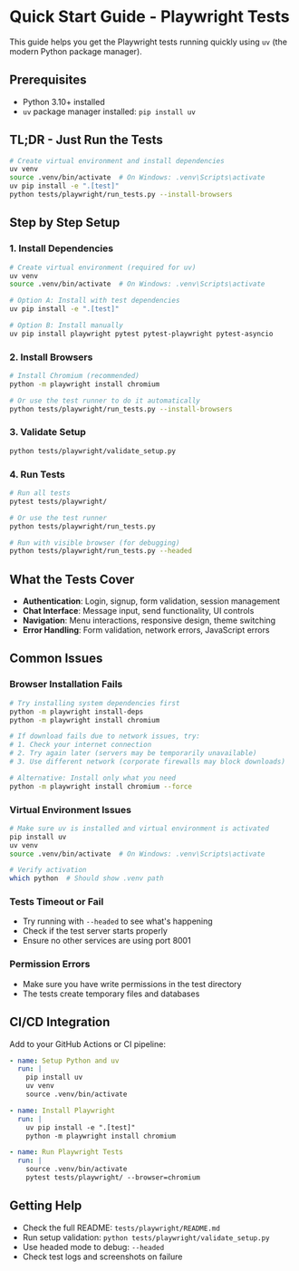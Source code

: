 # Quick Start Guide - Playwright Tests

This guide helps you get the Playwright tests running quickly using `uv` (the modern Python package manager).

## Prerequisites

- Python 3.10+ installed
- `uv` package manager installed: `pip install uv`

## TL;DR - Just Run the Tests

```bash
# Create virtual environment and install dependencies
uv venv
source .venv/bin/activate  # On Windows: .venv\Scripts\activate
uv pip install -e ".[test]"
python tests/playwright/run_tests.py --install-browsers
```

## Step by Step Setup

### 1. Install Dependencies
```bash
# Create virtual environment (required for uv)
uv venv
source .venv/bin/activate  # On Windows: .venv\Scripts\activate

# Option A: Install with test dependencies
uv pip install -e ".[test]"

# Option B: Install manually
uv pip install playwright pytest pytest-playwright pytest-asyncio
```

### 2. Install Browsers
```bash
# Install Chromium (recommended)
python -m playwright install chromium

# Or use the test runner to do it automatically
python tests/playwright/run_tests.py --install-browsers
```

### 3. Validate Setup
```bash
python tests/playwright/validate_setup.py
```

### 4. Run Tests
```bash
# Run all tests
pytest tests/playwright/

# Or use the test runner
python tests/playwright/run_tests.py

# Run with visible browser (for debugging)
python tests/playwright/run_tests.py --headed
```

## What the Tests Cover

- **Authentication**: Login, signup, form validation, session management
- **Chat Interface**: Message input, send functionality, UI controls
- **Navigation**: Menu interactions, responsive design, theme switching
- **Error Handling**: Form validation, network errors, JavaScript errors

## Common Issues

### Browser Installation Fails
```bash
# Try installing system dependencies first
python -m playwright install-deps
python -m playwright install chromium

# If download fails due to network issues, try:
# 1. Check your internet connection
# 2. Try again later (servers may be temporarily unavailable)
# 3. Use different network (corporate firewalls may block downloads)

# Alternative: Install only what you need
python -m playwright install chromium --force
```

### Virtual Environment Issues
```bash
# Make sure uv is installed and virtual environment is activated
pip install uv
uv venv
source .venv/bin/activate  # On Windows: .venv\Scripts\activate

# Verify activation
which python  # Should show .venv path
```

### Tests Timeout or Fail
- Try running with `--headed` to see what's happening
- Check if the test server starts properly
- Ensure no other services are using port 8001

### Permission Errors
- Make sure you have write permissions in the test directory
- The tests create temporary files and databases

## CI/CD Integration

Add to your GitHub Actions or CI pipeline:

```yaml
- name: Setup Python and uv
  run: |
    pip install uv
    uv venv
    source .venv/bin/activate

- name: Install Playwright
  run: |
    uv pip install -e ".[test]"
    python -m playwright install chromium

- name: Run Playwright Tests  
  run: |
    source .venv/bin/activate
    pytest tests/playwright/ --browser=chromium
```

## Getting Help

- Check the full README: `tests/playwright/README.md`
- Run setup validation: `python tests/playwright/validate_setup.py`
- Use headed mode to debug: `--headed`
- Check test logs and screenshots on failure